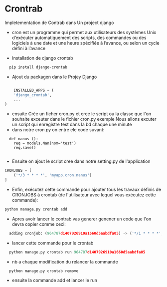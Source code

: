 # Crontrab
Impletementation de Contrab dans Un project django

- cron est un programme qui permet aux utilisateurs des systèmes Unix d’exécuter automatiquement des scripts, des commandes ou des logiciels à une date et une heure spécifiée à l’avance, ou selon un cycle défini à l’avance

-  Installation de django crontab

```python
  pip install django-crontab
```

- Ajout du packagen dans le Projey Django
```python

    INSTALLED_APPS = (
    'django_crontab',
    ...
)
```

- ensuite Crée un ficher cron.py et cree le script ou la classe que l'on souhaite exceuter dans le fichier cron.py exemple Nous allons excuter un 
script qui enregistre test dans la bd chaque une minute
- dans notre cron.py on entre ele code suvant:
```
  def nanus ():
    req = models.Nan(nom='test')
    req.save()
  
```
- Ensuite on ajout le script cree dans notre setting.py de l'application
```python
CRONJOBS = [
    ('*/3 * * * *', 'myapp.cron.nanus')
]
```

- Enfin, exécutez cette commande pour ajouter tous les travaux définis de CRONJOBS à crontab (de l'utilisateur avec lequel vous exécutez cette commande):
```python
python manage.py crontab add
```
- Apres avoir lancer le contrab vas generer genener un code
que l'on devra copier 
comme ceci:
```python
  adding cronjob: (964787d1407926910a1660d5aabdfa05) -> ('*/1 * * * *', 'myapp.cron.nanus')
```
- lancer cette commande pour le crontab 
```python
  python manage.py crontab run 964787d1407926910a1660d5aabdfa05
```
- nb a chaque modification du relancer la commande 
```python
  python manage.py crontab remove
```
- ensuite la commande add et lancer le run

